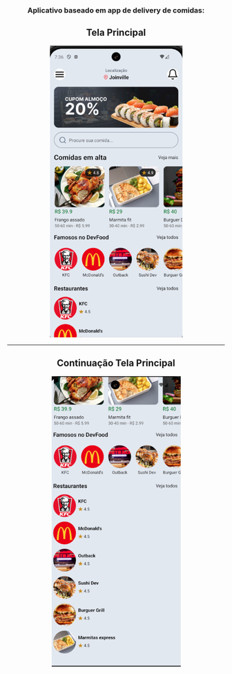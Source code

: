 <h3 align="center"> Aplicativo baseado em app de delivery de comidas: </h3>

<div align="center">

<h2> Tela Principal </h2>

![alt text](image.png)

------------------------

<h2> Continuação Tela Principal </h2>

![alt text](image-1.png)

</div>
